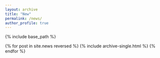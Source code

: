 ```yaml
---
layout: archive
title: "New"
permalink: /news/
author_profile: true
---
```


{% include base_path %}

{% for post in site.news reversed %}
  {% include archive-single.html %}
{% endfor %}
